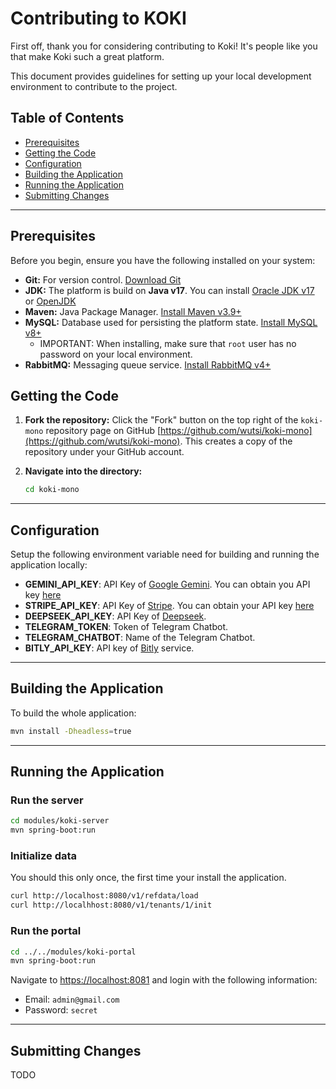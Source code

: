 # Contributing to KOKI

First off, thank you for considering contributing to Koki! It's people like you that make Koki such a great platform.

This document provides guidelines for setting up your local development environment to contribute to the project.

## Table of Contents

* [Prerequisites](#prerequisites)
* [Getting the Code](#getting-the-code)
* [Configuration](#configuration)
* [Building the Application](#building-the-application)
* [Running the Application](#running-the-application)
* [Submitting Changes](#submitting-changes)

------------------------------------------------------------

## Prerequisites

Before you begin, ensure you have the following installed on your system:

* **Git:** For version control. [Download Git](https://git-scm.com/downloads)
* **JDK:** The platform is build on **Java v17**. You can
  install [Oracle JDK v17](https://www.oracle.com/java/technologies/javase/jdk17-archive-downloads.html)
  or [OpenJDK](https://jdk.java.net/17/)
* **Maven:** Java Package Manager. [Install Maven v3.9+](https://maven.apache.org/install.html)
* **MySQL:** Database used for persisting the platform
  state. [Install MySQL v8+](https://maven.apache.org/install.html)
    * IMPORTANT: When installing, make sure that `root` user has no password on your local environment.
* **RabbitMQ:** Messaging queue service. [Install RabbitMQ v4+](https://www.rabbitmq.com/docs/download)

## Getting the Code

1. **Fork the repository:** Click the "Fork" button on the top right of the ``koki-mono`` repository page on
   GitHub [https://github.com/wutsi/koki-mono](https://github.com/wutsi/koki-mono). This
   creates a copy of the repository under your GitHub account.

3. **Navigate into the directory:**
   ```bash
   cd koki-mono
   ```

------------------------------------------------------------

## Configuration

Setup the following environment variable need for building and running the application locally:

- **GEMINI_API_KEY**: API Key of [Google Gemini](https://gemini.google.com). You can obtain you API
  key [here](https://aistudio.google.com/app/apikey)
- **STRIPE_API_KEY**: API Key of [Stripe](https://stripe.com/). You can obtain your API
  key [here](https://dashboard.stripe.com/test/apikeys)
- **DEEPSEEK_API_KEY**: API Key of [Deepseek](https://www.deepseek.com).
- **TELEGRAM_TOKEN**: Token of Telegram Chatbot.
- **TELEGRAM_CHATBOT**: Name of the Telegram Chatbot.
- **BITLY_API_KEY**: API key of [Bitly](https://www.bitly.com) service.

------------------------------------------------------------

## Building the Application

To build the whole application:

```bash
mvn install -Dheadless=true
```

------------------------------------------------------------

## Running the Application

### Run the server

```bash
cd modules/koki-server
mvn spring-boot:run
```

### Initialize data

You should this only once, the first time your install the application.

```bash
curl http://localhost:8080/v1/refdata/load
curl http://localhhost:8080/v1/tenants/1/init
````

### Run the portal

```bash
cd ../../modules/koki-portal
mvn spring-boot:run
```

Navigate to [https://localhost:8081](https://localhost:8081) and login with the following information:

- Email: ``admin@gmail.com``
- Password: ``secret``

------------------------------------------------------------

## Submitting Changes

TODO
